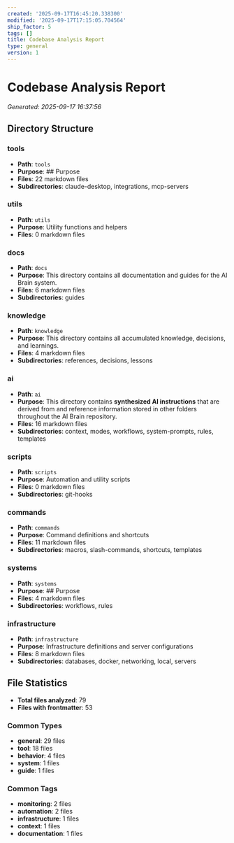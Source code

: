 ```yaml
---
created: '2025-09-17T16:45:20.338300'
modified: '2025-09-17T17:15:05.704564'
ship_factor: 5
tags: []
title: Codebase Analysis Report
type: general
version: 1
---
```


# Codebase Analysis Report
*Generated: 2025-09-17 16:37:56*

## Directory Structure

### tools
- **Path**: `tools`
- **Purpose**: ## Purpose
- **Files**: 22 markdown files
- **Subdirectories**: claude-desktop, integrations, mcp-servers

### utils
- **Path**: `utils`
- **Purpose**: Utility functions and helpers
- **Files**: 0 markdown files

### docs
- **Path**: `docs`
- **Purpose**: This directory contains all documentation and guides for the AI Brain system.
- **Files**: 6 markdown files
- **Subdirectories**: guides

### knowledge
- **Path**: `knowledge`
- **Purpose**: This directory contains all accumulated knowledge, decisions, and learnings.
- **Files**: 4 markdown files
- **Subdirectories**: references, decisions, lessons

### ai
- **Path**: `ai`
- **Purpose**: This directory contains **synthesized AI instructions** that are derived from and reference information stored in other folders throughout the AI Brain repository.
- **Files**: 16 markdown files
- **Subdirectories**: context, modes, workflows, system-prompts, rules, templates

### scripts
- **Path**: `scripts`
- **Purpose**: Automation and utility scripts
- **Files**: 0 markdown files
- **Subdirectories**: git-hooks

### commands
- **Path**: `commands`
- **Purpose**: Command definitions and shortcuts
- **Files**: 11 markdown files
- **Subdirectories**: macros, slash-commands, shortcuts, templates

### systems
- **Path**: `systems`
- **Purpose**: ## Purpose
- **Files**: 4 markdown files
- **Subdirectories**: workflows, rules

### infrastructure
- **Path**: `infrastructure`
- **Purpose**: Infrastructure definitions and server configurations
- **Files**: 8 markdown files
- **Subdirectories**: databases, docker, networking, local, servers

## File Statistics

- **Total files analyzed**: 79
- **Files with frontmatter**: 53

### Common Types

- **general**: 29 files
- **tool**: 18 files
- **behavior**: 4 files
- **system**: 1 files
- **guide**: 1 files

### Common Tags

- **monitoring**: 2 files
- **automation**: 2 files
- **infrastructure**: 1 files
- **context**: 1 files
- **documentation**: 1 files